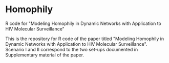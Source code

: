 # Homophily
R code for "Modeling Homophily in Dynamic Networks with Application to HIV Molecular Surveillance"

This is the repository for R code of the paper titled "Modeling Homophily in Dynamic Networks with Application to HIV Molecular Surveillance". Scenario I and II correspond to the two set-ups documented in Supplementary material of the paper.
